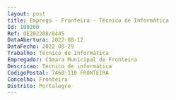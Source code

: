 ```yaml
--- 
layout: post
title: Emprego - Fronteira - Técnico de Informática
Id: 100200
Ref: OE202208/0445
DataAbertura: 2022-08-12
DataFecho: 2022-08-29
Trabalho: Técnico de Informática
Empregador: Câmara Municipal de Fronteira
Descricao: Técnico de informática
CodigoPostal: 7460-110 FRONTEIRA
Concelho: Fronteira
Distrito: Portalegre
--- 
```

